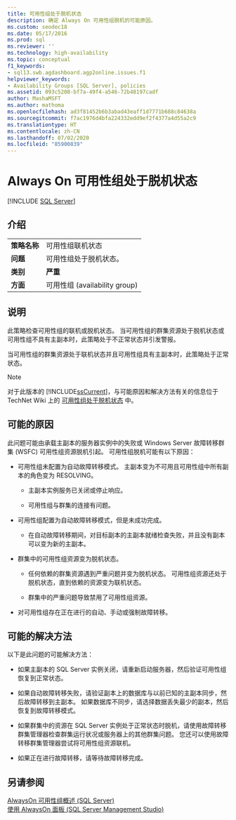 ```yaml
---
title: 可用性组处于脱机状态
description: 确定 Always On 可用性组脱机的可能原因。
ms.custom: seodec18
ms.date: 05/17/2016
ms.prod: sql
ms.reviewer: ''
ms.technology: high-availability
ms.topic: conceptual
f1_keywords:
- sql13.swb.agdashboard.agp2online.issues.f1
helpviewer_keywords:
- Availability Groups [SQL Server], policies
ms.assetid: 093c5208-bf7a-49f4-a546-72b48197cadf
author: MashaMSFT
ms.author: mathoma
ms.openlocfilehash: ad3f81452b6b3abad43eaff1d7771b688c84638a
ms.sourcegitcommit: f7ac1976d4bfa224332edd9ef2f4377a4d55a2c9
ms.translationtype: HT
ms.contentlocale: zh-CN
ms.lasthandoff: 07/02/2020
ms.locfileid: "85900839"
---
```

# <a name="always-on-availability-group-is-offline"></a>Always On 可用性组处于脱机状态
[!INCLUDE [SQL Server](../../../includes/applies-to-version/sqlserver.md)]
    
## <a name="introduction"></a>介绍  
  
|||  
|-|-|  
|**策略名称**|可用性组联机状态|  
|**问题**|可用性组处于脱机状态。|  
|**类别**|**严重**|  
|**方面**|可用性组 (availability group)|  
  
## <a name="description"></a>说明  
 此策略检查可用性组的联机或脱机状态。 当可用性组的群集资源处于脱机状态或可用性组不具有主副本时，此策略处于不正常状态并引发警报。  
  
 当可用性组的群集资源处于联机状态并且可用性组具有主副本时，此策略处于正常状态。  
  
> [!NOTE]  
>  对于此版本的 [!INCLUDE[ssCurrent](../../../includes/sscurrent-md.md)]，与可能原因和解决方法有关的信息位于 TechNet Wiki 上的 [可用性组处于脱机状态](https://go.microsoft.com/fwlink/p/?LinkId=220850) 中。  
  
## <a name="possible-causes"></a>可能的原因  
 此问题可能由承载主副本的服务器实例中的失败或 Windows Server 故障转移群集 (WSFC) 可用性组资源脱机引起。 可用性组脱机可能有以下原因：  
  
-   可用性组未配置为自动故障转移模式。 主副本变为不可用且可用性组中所有副本的角色变为 RESOLVING。  
  
    -   主副本实例服务已关闭或停止响应。  
  
    -   可用性组与群集的连接有问题。  
  
-   可用性组配置为自动故障转移模式，但是未成功完成。  
  
    -   在自动故障转移期间，对目标副本的主副本就绪检查失败，并且没有副本可以变为新的主副本。  
  
-   群集中的可用性组资源变为脱机状态。  
  
    -   任何依赖的群集资源遇到严重问题并变为脱机状态。 可用性组资源还处于脱机状态，直到依赖的资源变为联机状态。  
  
    -   群集中的严重问题导致禁用了可用性组资源。  
  
-   对可用性组存在正在进行的自动、手动或强制故障转移。  
  
## <a name="possible-solutions"></a>可能的解决方法  
 以下是此问题的可能解决方法：  
  
-   如果主副本的 SQL Server 实例关闭，请重新启动服务器，然后验证可用性组恢复到正常状态。  
  
-   如果自动故障转移失败，请验证副本上的数据库与以前已知的主副本同步，然后故障转移到主副本。 如果数据库不同步，请选择数据丢失最少的副本，然后恢复到故障转移模式。  
  
-   如果群集中的资源在 SQL Server 实例处于正常状态时脱机，请使用故障转移群集管理器检查群集运行状况或服务器上的其他群集问题。 您还可以使用故障转移群集管理器尝试将可用性组资源联机。  
  
-   如果正在进行故障转移，请等待故障转移完成。  
  
## <a name="see-also"></a>另请参阅  
 [AlwaysOn 可用性组概述 (SQL Server)](../../../database-engine/availability-groups/windows/overview-of-always-on-availability-groups-sql-server.md)   
 [使用 AlwaysOn 面板 (SQL Server Management Studio)](../../../database-engine/availability-groups/windows/use-the-always-on-dashboard-sql-server-management-studio.md)  
  
  
